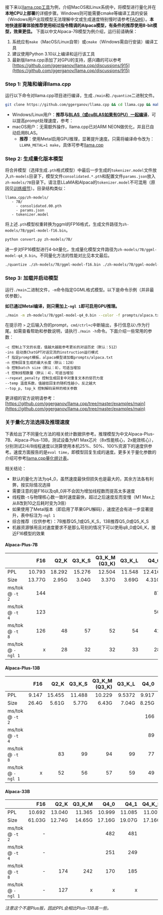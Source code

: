 接下来以[llama.cpp工具](https://github.com/ggerganov/llama.cpp)为例，介绍MacOS和Linux系统中，将模型进行量化并在**本地CPU上部署**的详细步骤。Windows则可能需要cmake等编译工具的安装（Windows用户出现模型无法理解中文或生成速度特别慢时请参考[FAQ#6](./常见问题#问题6windows下模型无法理解中文生成速度很慢等问题)）。**本地快速部署体验推荐使用经过指令精调的Alpaca模型，有条件的推荐使用8-bit模型，效果更佳。** 下面以中文Alpaca-7B模型为例介绍，运行前请确保：

1. 系统应有`make`（MacOS/Linux自带）或`cmake`（Windows需自行安装）编译工具
4. 建议使用Python 3.10以上编译和运行该工具
5. 最新版llama.cpp添加了对GPU的支持，感兴趣的可以参考[https://github.com/ggerganov/llama.cpp/discussions/915](https://github.com/ggerganov/llama.cpp/discussions/915)


### Step 1: 克隆和编译llama.cpp

运行以下命令对llama.cpp项目进行编译，生成`./main`和`./quantize`二进制文件。

```bash
git clone https://github.com/ggerganov/llama.cpp && cd llama.cpp && make
```

- Windows/Linux用户：**推荐与[BLAS（或cuBLAS如果有GPU）一起编译](https://github.com/ggerganov/llama.cpp#blas-build)**，可以提高prompt处理速度，参考：
- macOS用户：无需额外操作，llama.cpp已对ARM NEON做优化，并且已自动启用BLAS。
  - **推荐**：使用Metal启用GPU推理，显著提升速度。只需将编译命令改为：`LLAMA_METAL=1 make`，具体可参考[llama.cpp](https://github.com/ggerganov/llama.cpp#metal-build)


###  Step 2: 生成量化版本模型

将合并模型（选择生成`.pth`格式模型）中最后一步生成的`tokenizer.model`文件放入`zh-models`目录下，模型文件`consolidated.*.pth`和配置文件`params.json`放入`zh-models/7B`目录下。请注意LLaMA和Alpaca的`tokenizer.model`不可混用（原因见[训练细节](./训练细节)）。目录结构类似：

```
llama.cpp/zh-models/
   - 7B/
     - consolidated.00.pth
     - params.json
   - tokenizer.model
```

将上述`.pth`模型权重转换为ggml的FP16格式，生成文件路径为`zh-models/7B/ggml-model-f16.bin`。

```bash
python convert.py zh-models/7B/
```

进一步对FP16模型进行4-bit量化，生成量化模型文件路径为`zh-models/7B/ggml-model-q4_0.bin`。不同量化方法的性能对比见本文最后。

```bash
./quantize ./zh-models/7B/ggml-model-f16.bin ./zh-models/7B/ggml-model-q4_0.bin q4_0
```

### Step 3: 加载并启动模型

运行`./main`二进制文件，`-m`命令指定GGML格式模型。以下是命令示例（并非最优参数）。

**如已通过Metal编译，则只需加上`-ngl 1`即可启用GPU推理。**

```bash
./main -m zh-models/7B/ggml-model-q4_0.bin --color -f prompts/alpaca.txt -ins -c 2048 --temp 0.2 -n 256 --repeat_penalty 1.1
```
在提示符 `>` 之后输入你的prompt，`cmd/ctrl+c`中断输出，多行信息以`\`作为行尾。如需查看帮助和参数说明，请执行`./main -h`命令。下面介绍一些常用的参数：

```
-c 控制上下文的长度，值越大越能参考更长的对话历史（默认：512）
-ins 启动类ChatGPT对话交流的instruction运行模式
-f 指定prompt模板，alpaca模型请加载prompts/alpaca.txt
-n 控制回复生成的最大长度（默认：128）
-b 控制batch size（默认：8），可适当增加
-t 控制线程数量（默认：4），可适当增加
--repeat_penalty 控制生成回复中对重复文本的惩罚力度
--temp 温度系数，值越低回复的随机性越小，反之越大
--top_p, top_k 控制解码采样的相关参数
```

更详细的官方说明请参考：[https://github.com/ggerganov/llama.cpp/tree/master/examples/main](https://github.com/ggerganov/llama.cpp/tree/master/examples/main)


### 关于量化方法选择及推理速度

下表给出了不同量化方法的相关统计数据供参考。推理模型为中文Alpaca-Plus-7B、Alpaca-Plus-13B，测试设备为M1 Max芯片（8x性能核心，2x能效核心），分别测试2/4/8线程速度以测算使用本机25%、50%、100%资源下的速度供参考。速度方面报告的是`eval time`，即模型回复生成的速度。更多关于量化参数的介绍可参考[llama.cpp量化统计表](https://github.com/ggerganov/llama.cpp#quantization)。

相关结论：

- 默认的量化方法为q4_0，虽然速度最快但损失也是最大的，其余方法各有利弊，按实际情况选择
- 需要注意的是F16以及q8_0并不会因为增加线程数而提高太多速度
- 线程数`-t`与物理核心数一致时速度最快，超过之后速度反而变慢（M1 Max上从8改到10之后耗时变为3倍）
- 如果使用了Metal版本（即启用了苹果GPU解码），速度还会有进一步显著提升，表中标注为`-ngl 1`
- 综合推荐（仅供参考）：7B推荐Q5_1或Q5_K_S，13B推荐Q5_0或Q5_K_S
- 机器资源够用且对速度要求不是那么苛刻的情况下可以使用q8_0或Q6_K，接近F16模型的效果

#### Alpaca-Plus-7B

|                   |    F16 |   Q2_K | Q3_K_S | Q3_K_M<br/>(Q3_K) | Q3_K_L |   Q4_0 |   Q4_1 | Q4_K_S | Q4_K_M<br/>(Q4_K) |   Q5_0 |   Q5_1 | Q5_K_S | Q5_K_M<br/>(Q5_K) |   Q6_K |   Q8_0 |
| ----------------- | -----: | -----: | -----: | ----------------: | -----: | -----: | -----: | -----: | ----------------: | -----: | -----: | -----: | ----------------: | -----: | -----: |
| PPL               | 10.793 | 18.292 | 15.276 |            12.504 | 11.548 | 12.416 | 12.002 | 11.717 |            11.062 | 11.155 | 10.905 | 10.930 |            10.869 | 10.845 | 10.790 |
| Size              | 13.77G |  2.95G |  3.04G |             3.37G |  3.69G |  4.31G |  5.17G |  3.93G |             4.18G |  4.74G |  5.17G |  4.76G |             4.89G |  5.65G |  7.75G |
| ms/tok @ `-t 2`   |    144 |        |        |                   |        |     87 |     88 |        |                   |    143 |    157 |        |                   |        |    103 |
| ms/tok @ `-t 4`   |    123 |        |        |                   |        |     50 |     52 |        |                   |     75 |     82 |        |                   |        |     72 |
| ms/tok @ `-t 8`   |    126 |     48 |     57 |                52 |     54 |     41 |     49 |     45 |                47 |     46 |     49 |     52 |                54 |     58 |     69 |
| ms/tok @ `-ngl 1` |      x |     28 |     32 |                32 |     33 |     28 |      x |     32 |                30 |      x |      x |     32 |                32 |     33 |      x |

#### Alpaca-Plus-13B

|                   |   F16 |   Q2_K | Q3_K_S | Q3_K_M<br/>(Q3_K) | Q3_K_L |  Q4_0 |  Q4_1 | Q4_K_S | Q4_K_M<br/>(Q4_K) |  Q5_0 |  Q5_1 | Q5_K_S | Q5_K_M<br/>(Q5_K) |   Q6_K |   Q8_0 |
| ----------------- | ----: | -----: | -----: | ----------------: | -----: | ----: | ----: | -----: | ----------------: | ----: | ----: | -----: | ----------------: | -----: | -----: |
| PPL               | 9.147 | 15.455 | 11.488 |            10.229 | 9.5372 | 9.917 | 9.689 |  9.947 |             9.295 | 9.325 | 9.344 |  9.286 |             9.246 |  9.169 |  9.147 |
| Size              | 26.4G |  5.61G |  5.77G |             6.43G |  7.04G | 8.25G |  9.9G |  7.49G |             7.99G | 9.08G |  9.9G |  9.11G |             9.37G | 10.83G | 14.85G |
| ms/tok @ `-t 2`   |       |        |        |                   |        |   166 |   166 |        |                   |   273 |   304 |        |                   |        |    192 |
| ms/tok @ `-t 4`   |       |        |        |                   |        |    89 |    94 |        |                   |   142 |   155 |        |                   |        |    132 |
| ms/tok @ `-t 8`   |       |     83 |     99 |                94 |     99 |    77 |    89 |     77 |                81 |    86 |    93 |     93 |                93 |    104 |    132 |
| ms/tok @ `-ngl 1` |     x |     52 |     56 |                57 |     59 |    49 |     x |     58 |                55 |     x |     x |     57 |                57 |     59 |      x |

#### Alpaca-33B

|                 |    F16 |  Q2_K  | Q3_K_M | Q4_0   | Q4_1   | Q4_K_S | Q5_0   | Q5_1   | Q5_K_S | Q6_K   |   Q8_0 |
| :-------------- | -----: | ----: | ------: | ------: | ------: | ------: | ------: | ------: | ------: | ------: | -----: |
| PPL             | 10.692 | 13.040 | 11.365 | 10.999 | 11.085 | 11.007 | 10.717 | 10.747 | 10.802 | 10.713 |        |
| Size            | 61.03G | 12.74G | 14.65G | 17.16G | 19.07G | 17.16G | 20.98G | 24.58G | 20.98G | 25.03G | 32.42G |
| ms/tok @ `-t 2` |      - |        |        | 482    | 481    |        | 702    | 919    |        |        |      - |
| ms/tok @ `-t 4` |      - |        |        | 251    | 249    |        | 355    | 487    |        |        |      - |
| ms/tok @ `-t 8` |      - |  174  | 242    | 170    | 185    |        | 224    | 306    |        |        |      - |
| ms/tok @ `-ngl 1` | - | 127 | x | x | x | x | x | x | x | x | x |

*注意这个不是Plus版，因此PPL会相比Plus-13B高一些。*